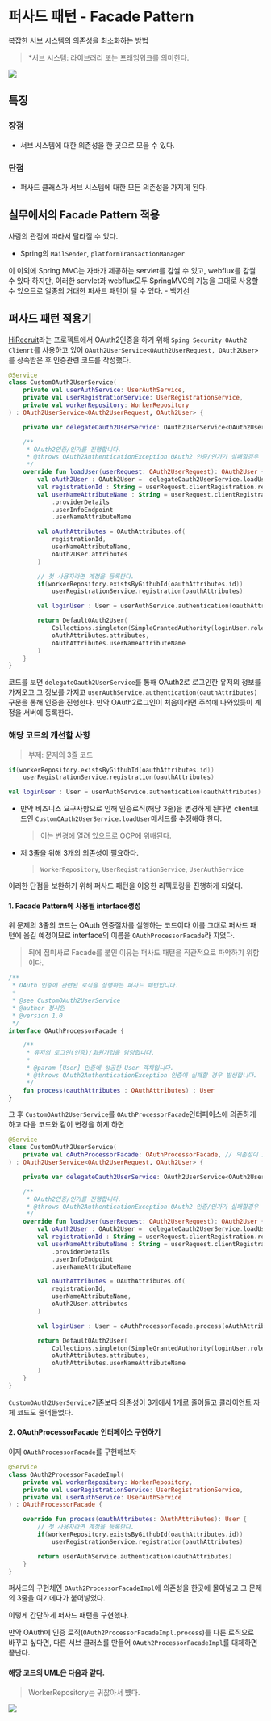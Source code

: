 # 퍼사드 패턴 - Facade Pattern
복잡한 서브 시스템의 의존성을 최소화하는 방법
> *서브 시스템: 라이브러리 또는 프래임워크를 의미한다.

<img src="img/facade-pattern.png">

## 특징
### 장점
- 서브 시스템에 대한 의존성을 한 곳으로 모을 수 있다.

### 단점
- 퍼사드 클래스가 서브 시스템에 대한 모든 의존성을 가지게 된다.

## 실무에서의 Facade Pattern 적용
사람의 관점에 따라서 달라질 수 있다.
- Spring의 `MailSender`, `platformTransactionManager`

이 이외에 Spring MVC는 자바가 제공하는 servlet를 감쌀 수 있고, webflux를 감쌀 수 있다 하지만, 이러한 servlet과 webflux모두 SpringMVC의 기능을 그대로 사용할 수 있으므로 일종의 거대한 퍼사드 패턴이 될 수 있다. - 백기선

## 퍼사드 패턴 적용기
[HiRecruit](https://github.com/themoment-team/HiRecruit-server)라는 프로젝트에서 OAuth2인증을 하기 위해 `Sping Security OAuth2 Clienrt`를 사용하고 있어 `OAuth2UserService<OAuth2UserRequest, OAuth2User>`를 상속받은 후 인증관련 코드를 작성했다.

```kotlin
@Service
class CustomOAuth2UserService(
    private val userAuthService: UserAuthService,
    private val userRegistrationService: UserRegistrationService,
    private val workerRepository: WorkerRepository
) : OAuth2UserService<OAuth2UserRequest, OAuth2User> {

    private var delegateOauth2UserService: OAuth2UserService<OAuth2UserRequest, OAuth2User> = DefaultOAuth2UserService()

    /**
     * OAuth2인증/인가를 진행합니다.
     * @throws OAuth2AuthenticationException OAuth2 인증/인가가 실패할경우 발생합니다.
     */
    override fun loadUser(userRequest: OAuth2UserRequest): OAuth2User {
        val oAuth2User : OAuth2User =  delegateOauth2UserService.loadUser(userRequest)
        val registrationId : String = userRequest.clientRegistration.registrationId
        val userNameAttributeName : String = userRequest.clientRegistration
            .providerDetails
            .userInfoEndpoint
            .userNameAttributeName

        val oAuthAttributes = OAuthAttributes.of(
            registrationId,
            userNameAttributeName,
            oAuth2User.attributes
        )

        // 첫 사용자라면 계정을 등록한다.
        if(workerRepository.existsByGithubId(oauthAttributes.id))
            userRegistrationService.registration(oauthAttributes)

        val loginUser : User = userAuthService.authentication(oauthAttributes)

        return DefaultOAuth2User(
            Collections.singleton(SimpleGrantedAuthority(loginUser.role.role)),
            oAuthAttributes.attributes,
            oAuthAttributes.userNameAttributeName
        )
    }
}
```

코드를 보면 `delegateOauth2UserService`를 통해 OAuth2로 로그인한 유저의 정보를 가져오고 그 정보를 가지고 `userAuthService.authentication(oauthAttributes)`구문을 통해 인증을 진행한다. 만약 OAuth2로그인이 처음이라면 주석에 나와있듯이 계정을 서버에 등록한다.

### 해당 코드의 개선할 사항
> 부제: 문제의 3줄 코드 
```kotlin
if(workerRepository.existsByGithubId(oauthAttributes.id))
    userRegistrationService.registration(oauthAttributes)

val loginUser : User = userAuthService.authentication(oauthAttributes)
```
- 만약 비즈니스 요구사항으로 인해 인증로직(해당 3줄)을 변경하게 된다면 client코드인 `CustomOAuth2UserService.loadUser`메서드를 수정해야 한다.
    > 이는 변경에 열려 있으므로 OCP에 위배된다.
- 저 3줄을 위해 3개의 의존성이 필요하다.
  > `WorkerRepository`, `UserRegistrationService`, `UserAuthService`

이러한 단점을 보완하기 위해 퍼사드 패턴을 이용한 리펙토링을 진행하게 되었다.

#### 1. Facade Pattern에 사용될 interface생성
위 문제의 3줄의 코드는 OAuth 인증절차를 실행하는 코드이다 이를 그대로 퍼사드 패턴에 옮길 예정이므로 interface의 이름을  `OAuthProcessorFacade`라 지었다.
> 뒤에 접미사로 Facade를 붙인 이유는 퍼사드 패턴을 직관적으로 파악하기 위함이다.
```kotlin
/**
 * OAuth 인증에 관련된 로직을 실행하는 퍼사드 패턴입니다.
 *
 * @see CustomOAuth2UserService
 * @author 정시원
 * @version 1.0
 */
interface OAuthProcessorFacade {

    /**
     * 유저의 로그인(인증)/회원가입을 담당합니다.
     *
     * @param [User] 인증에 성공한 User 객체입니다.
     * @throws OAuth2AuthenticationException 인증에 실패할 경우 발생합니다.
     */
    fun process(oauthAttributes : OAuthAttributes) : User
}
```

그 후 `CustomOAuth2UserService`를 `OAuthProcessorFacade`인터페이스에 의존하게 하고 다음 코드와 같이 변경을 하게 하면
```kotlin
@Service
class CustomOAuth2UserService(
    private val oAuthProcessorFacade: OAuthProcessorFacade, // 의존성이 1개로 줄어들었음!
) : OAuth2UserService<OAuth2UserRequest, OAuth2User> {

    private var delegateOauth2UserService: OAuth2UserService<OAuth2UserRequest, OAuth2User> = DefaultOAuth2UserService()

    /**
     * OAuth2인증/인가를 진행합니다.
     * @throws OAuth2AuthenticationException OAuth2 인증/인가가 실패할경우 발생합니다.
     */
    override fun loadUser(userRequest: OAuth2UserRequest): OAuth2User {
        val oAuth2User : OAuth2User =  delegateOauth2UserService.loadUser(userRequest)
        val registrationId : String = userRequest.clientRegistration.registrationId
        val userNameAttributeName : String = userRequest.clientRegistration
            .providerDetails
            .userInfoEndpoint
            .userNameAttributeName

        val oAuthAttributes = OAuthAttributes.of(
            registrationId,
            userNameAttributeName,
            oAuth2User.attributes
        )

        val loginUser : User = oAuthProcessorFacade.process(oAuthAttributes) // 여기! 한줄로 끝남

        return DefaultOAuth2User(
            Collections.singleton(SimpleGrantedAuthority(loginUser.role.role)),
            oAuthAttributes.attributes,
            oAuthAttributes.userNameAttributeName
        )
    }
}
```
`CustomOAuth2UserService`기존보다 의존성이 3개에서 1개로 줄어들고 클라이언트 자체 코드도 줄어들었다.

#### 2. OAuthProcessorFacade 인터페이스 구현하기
이제 `OAuthProcessorFacade`를 구현해보자
```kotlin
@Service
class OAuth2ProcessorFacadeImpl(
    private val workerRepository: WorkerRepository,
    private val userRegistrationService: UserRegistrationService,
    private val userAuthService: UserAuthService
) : OAuthProcessorFacade {

    override fun process(oauthAttributes: OAuthAttributes): User {
        // 첫 사용자라면 계정을 등록한다.
        if(workerRepository.existsByGithubId(oauthAttributes.id))
            userRegistrationService.registration(oauthAttributes)

        return userAuthService.authentication(oauthAttributes)
    }
}
```
퍼사드의 구현체인 `OAuth2ProcessorFacadeImpl`에 의존성을 한곳에 몰아넣고 그 문제의 3줄을 여기에다가 붙어넣었다.

이렇게 간단하게 퍼사드 패턴을 구현했다.

만약 OAuth에 인증 로직(`OAuth2ProcessorFacadeImpl.process`)를 다른 로직으로 바꾸고 싶다면, 다른 서브 클래스를 만들어 `OAuth2ProcessorFacadeImpl`를 대체하면 끝난다.

#### 해당 코드의 UML은 다음과 같다.
> WorkerRepository는 귀찮아서 뻈다.

<img src="img/facade-pattern-impl.png">